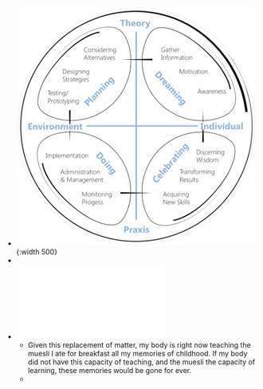 - ![image.png](../assets/image_1659066438949_0.png){:width 500}
-
- ![Fact-Sheet-Number-01-The-Universal-Mandala-and-the-Mystery-of-the-Meaning-of-Life.pdf](../assets/Fact-Sheet-Number-01-The-Universal-Mandala-and-the-Mystery-of-the-Meaning-of-Life_1659066224999_0.pdf)
	- Given this replacement of matter, my
	  body is right now teaching the muesli I ate for breakfast all my memories of childhood. If my
	  body did not have this capacity of teaching, and the muesli the capacity of learning, these
	  memories would be gone for ever.
	-